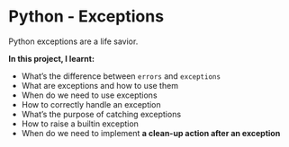 # Python - Exceptions
Python exceptions are a life savior.

__In this project, I learnt:__

* What’s the difference between `errors` and `exceptions`
* What are exceptions and how to use them
* When do we need to use exceptions
* How to correctly handle an exception
* What’s the purpose of catching exceptions
* How to raise a builtin exception
* When do we need to implement **a clean-up action after an exception**
